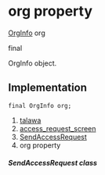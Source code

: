 
<div>

# org property

</div>


[OrgInfo](../../models_organization_org_info/OrgInfo-class.md)
org


final




OrgInfo object.



## Implementation

``` language-dart
final OrgInfo org;
```







1.  [talawa](../../index.md)
2.  [access_request_screen](../../views_after_auth_screens_join_org_after_auth_access_request_screen/)
3.  [SendAccessRequest](../../views_after_auth_screens_join_org_after_auth_access_request_screen/SendAccessRequest-class.md)
4.  org property

##### SendAccessRequest class







